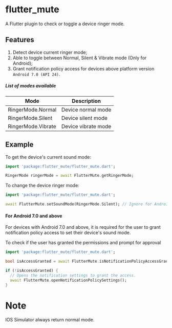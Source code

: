 # flutter_mute

A Flutter plugin to check or toggle a device ringer mode.

## Features
1. Detect device current ringer mode;
2. Able to toggle between Normal, Silent & Vibrate mode (Only for Android);
3. Grant notification policy access for devices above platform version `Android 7.0 (API 24)`.

##### List of modes available
| Mode  | Description |
|---|---|
| RingerMode.Normal  | Device normal mode  |
| RingerMode.Silent  | Device silent mode  |
| RingerMode.Vibrate  | Device vibrate mode  |

## Example
To get the device's current sound mode:
 
```dart
import 'package:flutter_mute/flutter_mute.dart';

RingerMode ringerMode = await FlutterMute.getRingerMode;
```

To change the device ringer mode:

```dart
import 'package:flutter_mute/flutter_mute.dart';

await FlutterMute.setSoundMode(RingerMode.Silent); // Ignore for Android < 7.0
```

#### For Android 7.0 and above
For devices with Android 7.0 and above, it is required for the user to grant notification policy access to set their device's sound mode. 

To check if the user has granted the permissions and prompt for approval
```dart
import 'package:flutter_mute/flutter_mute.dart';

bool isAccessGranted = await FlutterMute.isNotificationPolicyAccessGranted;

if (!isAccessGranted) {
  // Opens the notification settings to grant the access.
  await FlutterMute.openNotificationPolicySettings();
}
```

# Note

IOS Simulator always return normal mode.